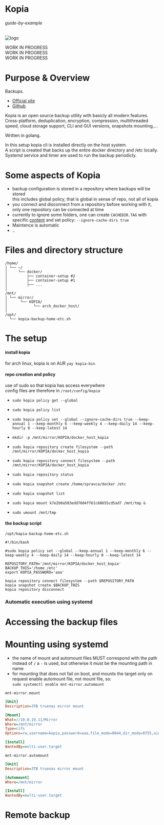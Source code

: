 # Kopia

###### guide-by-example

![logo](https://i.imgur.com/A2mosM6.png)

WORK IN PROGRESS<br>
WORK IN PROGRESS<br>
WORK IN PROGRESS<br>

# Purpose & Overview

Backups.

* [Official site](https://kopia.io/)
* [Github](https://github.com/kopia/kopia)

Kopia is an open source backup utility with basicly all modern features.</br>
Cross-platform, deduplication, encryption, compression, multithreaded speed,
cloud storage support, CLI and GUI versions, snapshots mounting,...

Written in golang.

In this setup kopia cli is installed directly on the host system.</br>
A script is created that backs up the entire docker directory and /etc locally.</br>
Systemd service and timer are used to run the backup periodicly.

# Some aspects of Kopia

* backup configuration is stored in a repository where backups will be stored<br>
  this includes global policy, that is global in sense of repo, not all of kopia
* you connect and disconnect from a repository before working with it,<br>
  only one repository can be connected at time
* currently to ignore some folders, one can create `CACHEDIR.TAG` with specific
  [content](https://bford.info/cachedir/) and set policy: `--ignore-cache-dirs true`
* Maintence is automatic
* ..

# Files and directory structure

```
/home/
│ └── ~/
│     └── docker/
│         ├── container-setup #2
│         ├── container-setup #1
│         ├── ...
│
/mnt/
│ └── mirror/
│      └── KOPIA/
│            └── arch_docker_host/
│
/opt/
  └── kopia-backup-home-etc.sh
```

# The setup

#### install kopia

for arch linux, kopia is on AUR `yay kopia-bin`

#### repo creation and policy 

use of sudo so that kopia has access everywhere<br>
config files are therefore in `/root/config/kopia`

- `sudo kopia policy get --global`
- `sudo kopia policy list`
- `sudo kopia policy set --global --ignore-cache-dirs true --keep-annual 1 --keep-monthly 6 --keep-weekly 4 --keep-daily 14 --keep-hourly 0 --keep-latest 14`



- `mkdir -p /mnt/mirror/KOPIA/docker_host_kopia`</br>
- `sudo kopia repository create filesystem --path /mnt/mirror/KOPIA/docker_host_kopia`<br>
- `sudo kopia repository connect filesystem --path /mnt/mirror/KOPIA/docker_host_kopia`<br>
- `sudo kopia repository status`
- `sudo kopia snapshot create /home/spravca/docker /etc`<br>
- `sudo kopia snapshot list`<br>
- `sudo kopia mount k7e2b0a503edd7604ff61c68655cd5ad7 /mnt/tmp &`<br>
- `sudo umount /mnt/tmp`<br>

#### the backup script

`/opt/kopia-backup-home-etc.sh`
```
#!/bin/bash

#sudo kopia policy set --global --keep-annual 1 --keep-monthly 6 --keep-weekly 4 --keep-daily 14 --keep-hourly 0 --keep-latest 14

REPOSITORY_PATH='/mnt/mirror/KOPIA/docker_host_kopia'
BACKUP_THIS='/home /etc'
export KOPIA_PASSWORD='aaa'

kopia repository connect filesystem --path $REPOSITORY_PATH
kopia snapshot create $BACKUP_THIS
kopia repository disconnect
```

### Automatic execution using systemd


# Accessing the backup files



# Mounting using systemd

* the name of mount and automount files MUST correspond with the path<br>
  instead of `/` a `-` is used, but otherwise it must be the mounting path in name
* for mounting that does not fail on boot, and mounts the target only on request
  enable automount file, not mount file, so:<br>
  `sudo systemctl enable mnt-mirror.automount`

`mnt-mirror.mount`
```ini
[Unit]
Description=3TB truenas mirror mount

[Mount]
What=//10.0.19.11/Mirror
Where=/mnt/mirror
Type=cifs
Options=rw,username=kopia,password=aaa,file_mode=0644,dir_mode=0755,uid=1000,gid=1000

[Install]
WantedBy=multi-user.target
```

`mnt-mirror.automount`
```ini
[Unit]
Description=3TB truenas mirror mount

[Automount]
Where=/mnt/mirror

[Install]
WantedBy=multi-user.target
```

# Remote backup



